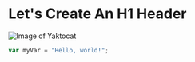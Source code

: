 # Let's Create An H1 Header
![Image of Yaktocat](https://octodex.github.com/images/yaktocat.png)

``` javascript
var myVar = "Hello, world!";
```
